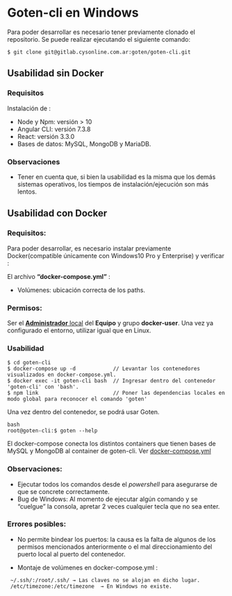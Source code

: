 # Goten-cli en Windows 

Para poder desarrollar es necesario tener previamente clonado el repositorio. Se puede realizar ejecutando el siguiente comando: 

```
$ git clone git@gitlab.cysonline.com.ar:goten/goten-cli.git
```

## Usabilidad sin Docker

### Requisitos

 Instalación de :
- Node y Npm: versión > 10
- Angular CLI: versión 7.3.8
- React: versión 3.3.0
- Bases de datos: MySQL, MongoDB y MariaDB.

### Observaciones

- Tener en cuenta que, si bien la usabilidad es la misma que los demás sistemas operativos, los tiempos de instalación/ejecución son más lentos.

## Usabilidad con Docker

### Requisitos:

Para poder desarrollar, es necesario instalar previamente Docker(compatible únicamente con Windows10 Pro y Enterprise) y verificar :

El archivo **“docker-compose.yml”** :
- Volúmenes:  ubicación correcta de los paths.

### Permisos: 
Ser el [**Administrador** local](https://gitlab.cysonline.com.ar/imasd/docker/blob/master/Instalacion/requisitos-windows.md) del **Equipo** y grupo **docker-user**. Una vez ya configurado el entorno, utilizar igual que en Linux.

### Usabilidad

```
$ cd goten-cli
$ docker-compose up -d            // Levantar los contenedores visualizados en docker-compose.yml.
$ docker exec -it goten-cli bash  // Ingresar dentro del contenedor 'goten-cli' con 'bash'.
$ npm link                        // Poner las dependencias locales en modo global para reconocer el comando 'goten'
```
Una vez dentro del contenedor, se podrá usar Goten. 

```
bash
root@goten-cli:$ goten --help
```
El docker-compose conecta los distintos containers que tienen bases de MySQL y MongoDB al container de goten-cli.
Ver [docker-compose.yml](docker-compose.yml)

### Observaciones:
- Ejecutar todos los comandos desde el *powershell*  para asegurarse de que se concrete correctamente. 
- Bug de Windows: Al momento de ejecutar algún comando y se “cuelgue” la consola, apretar 2 veces cualquier tecla que no sea enter.

### Errores posibles:

- No permite bindear los puertos: la causa es la falta de algunos de los permisos mencionados anteriormente o el mal direccionamiento del puerto local al puerto del contenedor.

- Montaje de volúmenes en docker-compose.yml : 

```
 ~/.ssh/:/root/.ssh/ → Las claves no se alojan en dicho lugar. 
 /etc/timezone:/etc/timezone  → En Windows no existe.
```